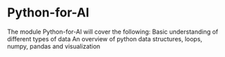 # Python-for-AI
The module Python-for-AI will cover the following:
Basic understanding of different types of data
An overview of python data structures, loops, numpy, pandas and visualization
